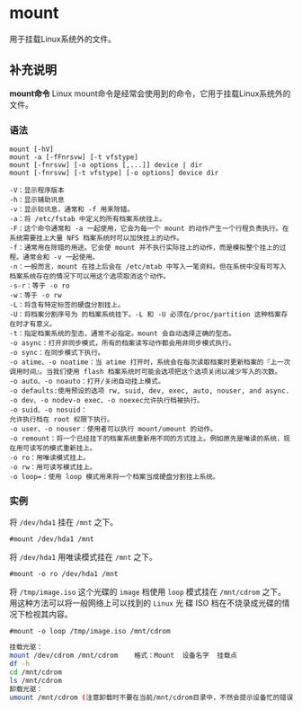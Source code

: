 mount
===

用于挂载Linux系统外的文件。

## 补充说明

**mount命令** Linux mount命令是经常会使用到的命令，它用于挂载Linux系统外的文件。

### 语法  

```
mount [-hV]
mount -a [-fFnrsvw] [-t vfstype]
mount [-fnrsvw] [-o options [,...]] device | dir
mount [-fnrsvw] [-t vfstype] [-o options] device dir
```

  

```
-V：显示程序版本
-h：显示辅助讯息
-v：显示较讯息，通常和 -f 用来除错。
-a：将 /etc/fstab 中定义的所有档案系统挂上。
-F：这个命令通常和 -a 一起使用，它会为每一个 mount 的动作产生一个行程负责执行。在系统需要挂上大量 NFS 档案系统时可以加快挂上的动作。
-f：通常用在除错的用途。它会使 mount 并不执行实际挂上的动作，而是模拟整个挂上的过程。通常会和 -v 一起使用。
-n：一般而言，mount 在挂上后会在 /etc/mtab 中写入一笔资料。但在系统中没有可写入档案系统存在的情况下可以用这个选项取消这个动作。
-s-r：等于 -o ro
-w：等于 -o rw
-L：将含有特定标签的硬盘分割挂上。
-U：将档案分割序号为 的档案系统挂下。-L 和 -U 必须在/proc/partition 这种档案存在时才有意义。
-t：指定档案系统的型态，通常不必指定。mount 会自动选择正确的型态。
-o async：打开非同步模式，所有的档案读写动作都会用非同步模式执行。
-o sync：在同步模式下执行。
-o atime、-o noatime：当 atime 打开时，系统会在每次读取档案时更新档案的『上一次调用时间』。当我们使用 flash 档案系统时可能会选项把这个选项关闭以减少写入的次数。
-o auto、-o noauto：打开/关闭自动挂上模式。
-o defaults:使用预设的选项 rw, suid, dev, exec, auto, nouser, and async.
-o dev、-o nodev-o exec、-o noexec允许执行档被执行。
-o suid、-o nosuid：
允许执行档在 root 权限下执行。
-o user、-o nouser：使用者可以执行 mount/umount 的动作。
-o remount：将一个已经挂下的档案系统重新用不同的方式挂上。例如原先是唯读的系统，现在用可读写的模式重新挂上。
-o ro：用唯读模式挂上。
-o rw：用可读写模式挂上。
-o loop=：使用 loop 模式用来将一个档案当成硬盘分割挂上系统。
```

### 实例  

将 `/dev/hda1` 挂在 `/mnt` 之下。

```
#mount /dev/hda1 /mnt
```

将 `/dev/hda1` 用唯读模式挂在 `/mnt` 之下。

```
#mount -o ro /dev/hda1 /mnt
```

将 `/tmp/image.iso` 这个光碟的 `image` 档使用 `loop` 模式挂在 `/mnt/cdrom` 之下。用这种方法可以将一般网络上可以找到的 `Linux` 光 碟 ISO 档在不烧录成光碟的情况下检视其内容。

```
#mount -o loop /tmp/image.iso /mnt/cdrom
```

```sh
挂载光驱：
mount /dev/cdrom /mnt/cdrom    格式：Mount  设备名字  挂载点
df -h
cd /mnt/cdrom
ls /mnt/cdrom
卸载光驱：
umount /mnt/cdrom (注意卸载时不要在当前/mnt/cdrom目录中，不然会提示设备忙的错误信息)
```


